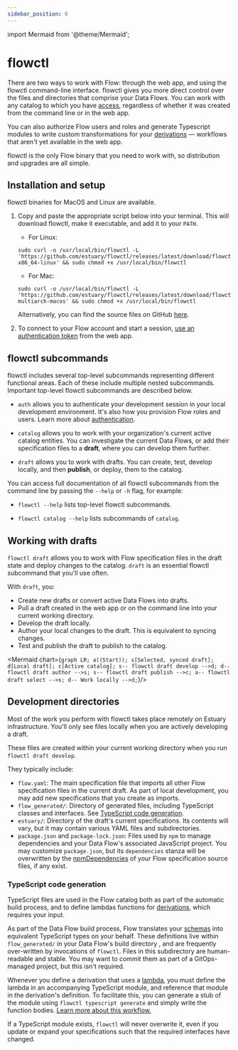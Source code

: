 ```yaml
---
sidebar_position: 6
---
```

import Mermaid from '@theme/Mermaid';

# flowctl

There are two ways to work with Flow: through the web app, and using the flowctl command-line interface.
flowctl gives you more direct control over the files and directories that comprise your Data Flows.
You can work with any catalog to which you have [access](../reference/authentication.md), regardless of whether it was created from the command line or in the web app.

You can also authorize Flow users and roles and generate Typescript modules to write custom transformations for your [derivations](derivations.md) — workflows that aren't yet available in the web app.

flowctl is the only Flow binary that you need to work with,
so distribution and upgrades are all simple.

## Installation and setup

flowctl binaries for MacOS and Linux are available.

1. Copy and paste the appropriate script below into your terminal. This will download flowctl, make it executable, and add it to your `PATH`.

   * For Linux:
   ```console
   sudo curl -o /usr/local/bin/flowctl -L 'https://github.com/estuary/flowctl/releases/latest/download/flowctl-x86_64-linux' && sudo chmod +x /usr/local/bin/flowctl
   ```

   * For Mac:
   ```console
   sudo curl -o /usr/local/bin/flowctl -L 'https://github.com/estuary/flowctl/releases/latest/download/flowctl-multiarch-macos' && sudo chmod +x /usr/local/bin/flowctl
   ```

   Alternatively, you can find the source files on GitHub [here](https://go.estuary.dev/flowctl).

2. To connect to your Flow account and start a session, [use an authentication token](../reference/authentication.md#authenticating-flow-using-the-cli) from the web app.

## flowctl subcommands

flowctl includes several top-level subcommands representing different functional areas. Each of these include multiple nested subcommands.
Important top-level flowctl subcommands are described below.

* `auth` allows you to authenticate your development session in your local development environment.
It's also how you provision Flow roles and users. Learn more about [authentication](../reference/authentication.md).

* `catalog` allows you to work with your organization's current active catalog entities. You can investigate the current Data Flows,
 or add their specification files to a **draft**, where you can develop them further.

* `draft` allows you to work with drafts. You can create, test, develop locally, and then **publish**, or deploy, them to the catalog.

You can access full documentation of all flowctl subcommands from the command line by passing the `--help` or `-h` flag, for example:

* `flowctl --help` lists top-level flowctl subcommands.

* `flowctl catalog --help` lists subcommands of `catalog`.

## Working with drafts

`flowctl draft` allows you to work with Flow specification files in the draft state and deploy changes to the catalog.
`draft` is an essential flowctl subcommand that you'll use often.

With `draft`, you:

* Create new drafts or convert active Data Flows into drafts.
* Pull a draft created in the web app or on the command line into your current working directory.
* Develop the draft locally.
* Author your local changes to the draft. This is equivalent to syncing changes.
* Test and publish the draft to publish to the catalog.


<Mermaid chart={`
	graph LR;
    a((Start));
    s[Selected, synced draft];
    d[Local draft];
    c[Active catalog];
    s-- flowctl draft develop -->d;
    d-- flowctl draft author -->s;
    s-- flowctl draft publish -->c;
    a-- flowctl draft select -->s;
    d-- Work locally -->d;
`}/>

## Development directories

Most of the work you perform with flowctl takes place remotely on Estuary infrastructure.
You'll only see files locally when you are actively developing a draft.

These files are created within your current working directory when you run `flowctl draft develop`.

They typically include:

* `flow.yaml`:
  The main specification file that imports all other Flow specification files in the current draft. As part of local development, you may add new specifications that you create as imports.
* `flow_generated/`:
  Directory of generated files, including TypeScript classes and interfaces.
  See [TypeScript code generation](#typescript-code-generation).
* `estuary/`:
  Directory of the draft's current specifications. Its contents will vary, but it may contain various YAML files and subdirectories.
* `package.json` and `package-lock.json`:
  Files used by `npm` to manage dependencies and your Data Flow's associated JavaScript project.
  You may customize `package.json`,
  but its `dependencies` stanza will be overwritten by the
  [npmDependencies](derivations.md#npm-dependencies)
  of your Flow specification source files, if any exist.

### TypeScript code generation

TypeScript files are used in the Flow catalog both as part of the automatic build process,
and to define lambdas functions for [derivations](./derivations.md), which requires your input.

As part of the Data Flow build process, Flow translates your
[schemas](schemas.md)
into equivalent TypeScript types on your behalf.
These definitions live within `flow_generated/` in your Data Flow's build directory ,
and are frequently over-written by invocations of `flowctl`.
Files in this subdirectory are human-readable and stable.
You may want to commit them as part of a GitOps-managed project, but this isn't required.

Whenever you define a derivation that uses a [lambda](./derivations.md#lambdas),
you must define the lambda in an accompanying TypeScript module, and reference that module
in the derivation's definition. To facilitate this,
you can generate a stub of the module using `flowctl typescript generate`
and simply write the function bodies.
[Learn more about this workflow.](./derivations.md#creating-typescript-modules)

If a TypeScript module exists, `flowctl` will never overwrite it,
even if you update or expand your specifications such that the required interfaces have changed.

